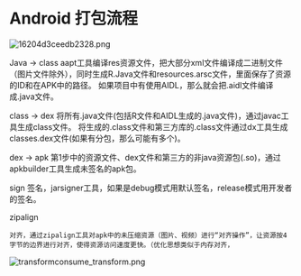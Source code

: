 # Android 打包流程


![16204d3ceedb2328.png](https://upload-images.jianshu.io/upload_images/61189-5178e754aa615226.png?imageMogr2/auto-orient/strip%7CimageView2/2/w/1240)

Java -> class
    aapt工具编译res资源文件，把大部分xml文件编译成二进制文件（图片文件除外），同时生成R.Java文件和resources.arsc文件，里面保存了资源的ID和在APK中的路径。
    如果项目中有使用AIDL，那么就会把.aidl文件编译成.java文件。

class -> dex
    将所有.java文件(包括R文件和AIDL生成的.java文件)，通过javac工具生成class文件。
    将生成的.class文件和第三方库的.class文件通过dx工具生成classes.dex文件(如果有分包，那么可能有多个)。

dex -> apk
    第1步中的资源文件、dex文件和第三方的非java资源包(.so)，通过apkbuilder工具生成未签名的apk包。

sign
    签名，jarsigner工具，如果是debug模式用默认签名，release模式用开发者的签名。

zipalign

    对齐，通过zipalign工具对apk中的未压缩资源（图片、视频）进行“对齐操作”，让资源按4字节的边界进行对齐，使得资源访问速度更快。（优化思想类似于内存对齐，

![transformconsume_transform.png](https://upload-images.jianshu.io/upload_images/61189-85778a7046b23933.png?imageMogr2/auto-orient/strip%7CimageView2/2/w/1240)
